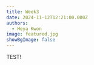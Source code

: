 ```yaml
---
title: Week3
date: 2024-11-12T12:21:00.000Z
authors:
  - Heya Kwon
image: featured.jpg
showBgImage: false
---
```

TEST!
